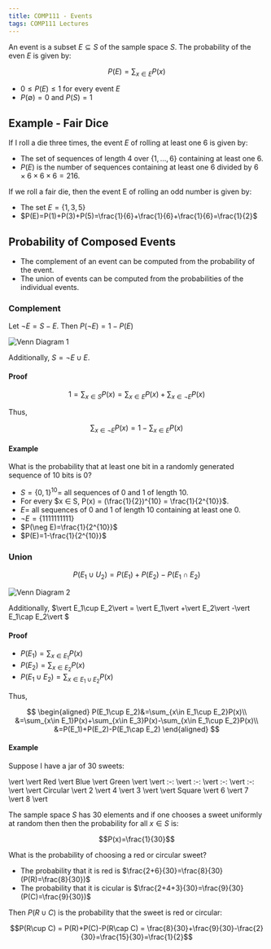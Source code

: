 ```yaml
---
title: COMP111 - Events
tags: COMP111 Lectures
---
```

An event is a subset $E ⊆ S$ of the sample space $S$. The probability of the even $E$ is given by:

$$P(E)=\sum_{x\in E}P(x)$$

* $0 ≤ P(E) ≤ 1$ for every event $E$
* $P(\emptyset) = 0$ and $P(S) = 1$

## Example - Fair Dice
If I roll a die three times, the event $E$ of rolling at least one 6 is given by:

* The set of sequences of length 4 over $\{1,\ldots,6\}$ containing at least one 6.
* $P(E)$ is the number of sequences containing at least one 6 divided by $6\times6\times6\times6=216$.

If we roll a fair die, then the event E of rolling an odd number is given by:

* The set $E=\{1,3,5\}$
* $P(E)=P(1)+P(3)+P(5)=\frac{1}{6}+\frac{1}{6}+\frac{1}{6}=\frac{1}{2}$

## Probability of Composed Events
* The complement of an event can be computed from the probability of the event.
* The union of events can be computed from the probabilities of the individual events.

### Complement
Let $\neg E = S - E$. Then $P(\neg E)=1-P(E)$

![Venn Diagram 1]({{site.baseurl}}/assets/COMP111/Lectures/2020-11-18-2-1.png)

Additionally, $S=\neg E\cup E$.

#### Proof

$$1=\sum_{x\in S}P(x)=\sum_{x\in E}P(x)+\sum_{x\in \neg E}P(x)$$

Thus,

$$\sum_{x\in\neg E}P(x)=1-\sum_{x\in E}P(x)$$

#### Example
What is the probability that at least one bit in a randomly generated sequence of 10 bits is 0?

* $S = \{0, 1\}^{10} =$ all sequences of 0 and 1 of length 10.
* For every $x ∈ S, P(x) = (\frac{1}{2})^{10} = \frac{1}{2^{10}}$.
* $E =$ all sequences of 0 and 1 of length 10 containing at least one 0.
* $\neg E=\{1111111111\}$
* $P(\neg E)=\frac{1}{2^{10}}$
* $P(E)=1-\frac{1}{2^{10}}$

### Union
$$P(E_1\cup U_2)=P(E_1)+P(E_2)-P(E_1\cap E_2)$$

![Venn Diagram 2]({{site.baseurl}}/assets/COMP111/Lectures/2020-11-18-2-2.png)

Additionally, $\vert E_1\cup E_2\vert  = \vert E_1\vert +\vert E_2\vert -\vert E_1\cap E_2\vert $

#### Proof

* $P(E_1)=\sum_{x\in E_1}P(x)$
* $P(E_2)=\sum_{x\in E_2}P(x)$
* $P(E_1\cup E_2)=\sum_{x\in E_1\cup E_2}P(x)$

Thus,

$$
\begin{aligned}
P(E_1\cup E_2)&=\sum_{x\in E_1\cup E_2}P(x)\\
&=\sum_{x\in E_1}P(x)+\sum_{x\in E_3}P(x)-\sum_{x\in E_1\cup E_2}P(x)\\
&=P(E_1)+P(E_2)-P(E_1\cap E_2)
\end{aligned}
$$

#### Example
Suppose I have a jar of 30 sweets:

\vert  \vert  Red \vert  Blue \vert  Green \vert 
\vert  :-: \vert  :-: \vert  :-: \vert  :-: \vert 
\vert  Circular \vert  2 \vert  4 \vert  3 \vert 
\vert  Square \vert  6 \vert  7 \vert  8 \vert 

The sample space $S$ has 30 elements and if one chooses a sweet uniformly at random then then the probability for all $x\in S$ is:

$$P(x)=\frac{1}{30}$$

What is the probability of choosing a red or circular sweet?

* The probability that it is red is $\frac{2+6}{30}=\frac{8}{30}(P(R)=\frac{8}{30})$
* The probability that it is cicular is $\frac{2+4+3}{30}=\frac{9}{30}(P(C)=\frac{9}{30})$

Then $P(R\cup C)$ is the probability that the sweet is red or circular:

$$P(R\cup C) = P(R)+P(C)-P(R\cap C) = \frac{8}{30}+\frac{9}{30}-\frac{2}{30}=\frac{15}{30}=\frac{1}{2}$$
